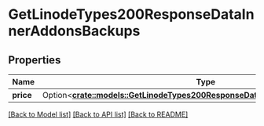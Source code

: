 # GetLinodeTypes200ResponseDataInnerAddonsBackups

## Properties

Name | Type | Description | Notes
------------ | ------------- | ------------- | -------------
**price** | Option<[**crate::models::GetLinodeTypes200ResponseDataInnerAddonsBackupsPrice**](getLinodeTypes_200_response_data_inner_addons_backups_price.md)> |  | [optional]

[[Back to Model list]](../README.md#documentation-for-models) [[Back to API list]](../README.md#documentation-for-api-endpoints) [[Back to README]](../README.md)


